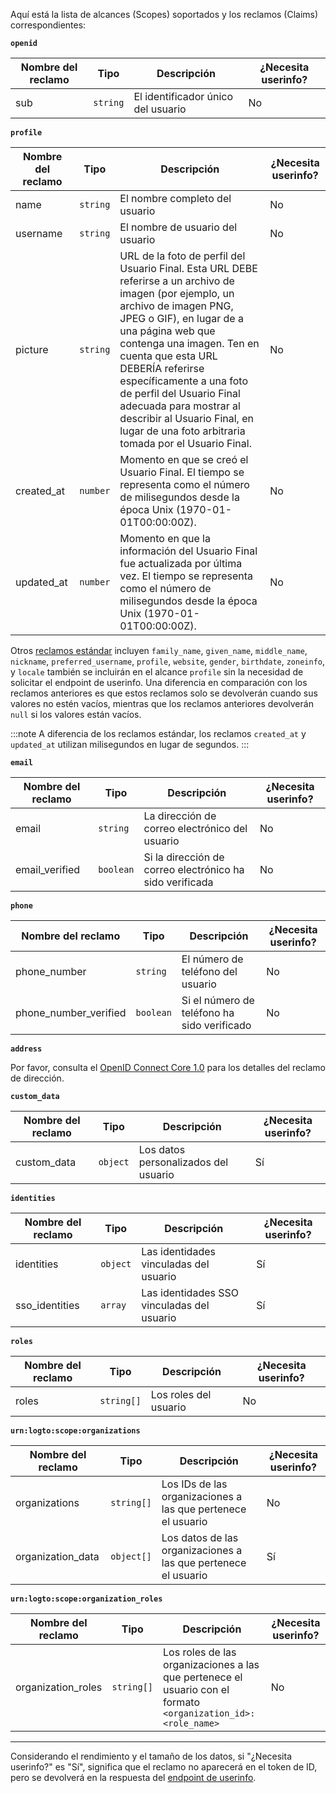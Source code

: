 Aquí está la lista de alcances (Scopes) soportados y los reclamos (Claims) correspondientes:

**`openid`**

| Nombre del reclamo | Tipo     | Descripción                        | ¿Necesita userinfo? |
| ------------------ | -------- | ---------------------------------- | ------------------- |
| sub                | `string` | El identificador único del usuario | No                  |

**`profile`**

| Nombre del reclamo | Tipo     | Descripción                                                                                                                                                                                                                                                                                                                                                                                                                 | ¿Necesita userinfo? |
| ------------------ | -------- | --------------------------------------------------------------------------------------------------------------------------------------------------------------------------------------------------------------------------------------------------------------------------------------------------------------------------------------------------------------------------------------------------------------------------- | ------------------- |
| name               | `string` | El nombre completo del usuario                                                                                                                                                                                                                                                                                                                                                                                              | No                  |
| username           | `string` | El nombre de usuario del usuario                                                                                                                                                                                                                                                                                                                                                                                            | No                  |
| picture            | `string` | URL de la foto de perfil del Usuario Final. Esta URL DEBE referirse a un archivo de imagen (por ejemplo, un archivo de imagen PNG, JPEG o GIF), en lugar de a una página web que contenga una imagen. Ten en cuenta que esta URL DEBERÍA referirse específicamente a una foto de perfil del Usuario Final adecuada para mostrar al describir al Usuario Final, en lugar de una foto arbitraria tomada por el Usuario Final. | No                  |
| created_at         | `number` | Momento en que se creó el Usuario Final. El tiempo se representa como el número de milisegundos desde la época Unix (1970-01-01T00:00:00Z).                                                                                                                                                                                                                                                                                 | No                  |
| updated_at         | `number` | Momento en que la información del Usuario Final fue actualizada por última vez. El tiempo se representa como el número de milisegundos desde la época Unix (1970-01-01T00:00:00Z).                                                                                                                                                                                                                                          | No                  |

Otros [reclamos estándar](https://openid.net/specs/openid-connect-core-1_0.html#StandardClaims) incluyen `family_name`, `given_name`, `middle_name`, `nickname`, `preferred_username`, `profile`, `website`, `gender`, `birthdate`, `zoneinfo`, y `locale` también se incluirán en el alcance `profile` sin la necesidad de solicitar el endpoint de userinfo. Una diferencia en comparación con los reclamos anteriores es que estos reclamos solo se devolverán cuando sus valores no estén vacíos, mientras que los reclamos anteriores devolverán `null` si los valores están vacíos.

:::note
A diferencia de los reclamos estándar, los reclamos `created_at` y `updated_at` utilizan milisegundos en lugar de segundos.
:::

**`email`**

| Nombre del reclamo | Tipo      | Descripción                                              | ¿Necesita userinfo? |
| ------------------ | --------- | -------------------------------------------------------- | ------------------- |
| email              | `string`  | La dirección de correo electrónico del usuario           | No                  |
| email_verified     | `boolean` | Si la dirección de correo electrónico ha sido verificada | No                  |

**`phone`**

| Nombre del reclamo    | Tipo      | Descripción                                 | ¿Necesita userinfo? |
| --------------------- | --------- | ------------------------------------------- | ------------------- |
| phone_number          | `string`  | El número de teléfono del usuario           | No                  |
| phone_number_verified | `boolean` | Si el número de teléfono ha sido verificado | No                  |

**`address`**

Por favor, consulta el [OpenID Connect Core 1.0](https://openid.net/specs/openid-connect-core-1_0.html#AddressClaim) para los detalles del reclamo de dirección.

**`custom_data`**

| Nombre del reclamo | Tipo     | Descripción                          | ¿Necesita userinfo? |
| ------------------ | -------- | ------------------------------------ | ------------------- |
| custom_data        | `object` | Los datos personalizados del usuario | Sí                  |

**`identities`**

| Nombre del reclamo | Tipo     | Descripción                                | ¿Necesita userinfo? |
| ------------------ | -------- | ------------------------------------------ | ------------------- |
| identities         | `object` | Las identidades vinculadas del usuario     | Sí                  |
| sso_identities     | `array`  | Las identidades SSO vinculadas del usuario | Sí                  |

**`roles`**

| Nombre del reclamo | Tipo       | Descripción           | ¿Necesita userinfo? |
| ------------------ | ---------- | --------------------- | ------------------- |
| roles              | `string[]` | Los roles del usuario | No                  |

**`urn:logto:scope:organizations`**

| Nombre del reclamo | Tipo       | Descripción                                                    | ¿Necesita userinfo? |
| ------------------ | ---------- | -------------------------------------------------------------- | ------------------- |
| organizations      | `string[]` | Los IDs de las organizaciones a las que pertenece el usuario   | No                  |
| organization_data  | `object[]` | Los datos de las organizaciones a las que pertenece el usuario | Sí                  |

**`urn:logto:scope:organization_roles`**

| Nombre del reclamo | Tipo       | Descripción                                                                                                   | ¿Necesita userinfo? |
| ------------------ | ---------- | ------------------------------------------------------------------------------------------------------------- | ------------------- |
| organization_roles | `string[]` | Los roles de las organizaciones a las que pertenece el usuario con el formato `<organization_id>:<role_name>` | No                  |

---

Considerando el rendimiento y el tamaño de los datos, si "¿Necesita userinfo?" es "Sí", significa que el reclamo no aparecerá en el token de ID, pero se devolverá en la respuesta del [endpoint de userinfo](https://openid.net/specs/openid-connect-core-1_0.html#UserInfo).
